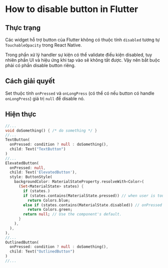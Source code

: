 # How to disable button in Flutter

## Thực trạng

Các widget hỗ trợ button của Flutter không có thuộc tính `disabled` tương tự `TouchableOpacity` trong React Native.

Trong phần xử lý handler sự kiện có thể validate điều kiện disabled, tuy nhiên phần UI và hiệu ứng khi tap vào sẽ không tắt được. Vậy nên bắt buộc phải có phần disable button riêng.

## Cách giải quyết

Set thuộc tính `onPressed` và `onLongPress` (có thể có nếu button có handle `onLongPress`) giá trị `null` để disable nó.

## Hiện thực

```dart
//...
void doSomething() { /* do something */ }
//...
TextButton(
  onPressed: condition ? null : doSomething(),
  child: Text("TextButton")
)
//...
ElevatedButton(
  onPressed: null,
  child: Text('ElevatedButton'),
  style: ButtonStyle(
    backgroundColor: MaterialStateProperty.resolveWith<Color>(
      (Set<MaterialState> states) {
        if (states.)
        if (states.contains(MaterialState.pressed)) // when user is touching
          return Colors.blue;
        else if (states.contains(MaterialState.disabled)) // onPressed null
          return Colors.green;
        return null; // Use the component's default.
      }
    ),
  ),
),
//...
OutlinedButton(
  onPressed: condition ? null : doSomething(),
  child: Text("OutlinedButton")
)
//...
```
